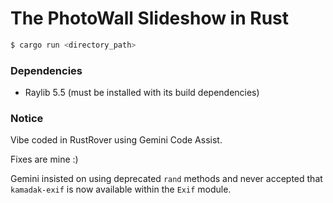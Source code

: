 # The PhotoWall Slideshow in Rust

```bash
$ cargo run <directory_path>
```

### Dependencies

* Raylib 5.5 (must be installed with its build dependencies)

### Notice

Vibe coded in RustRover using Gemini Code Assist.

Fixes are mine :) 

Gemini insisted on using deprecated `rand` methods and never accepted that `kamadak-exif` is now available within the `Exif` module.